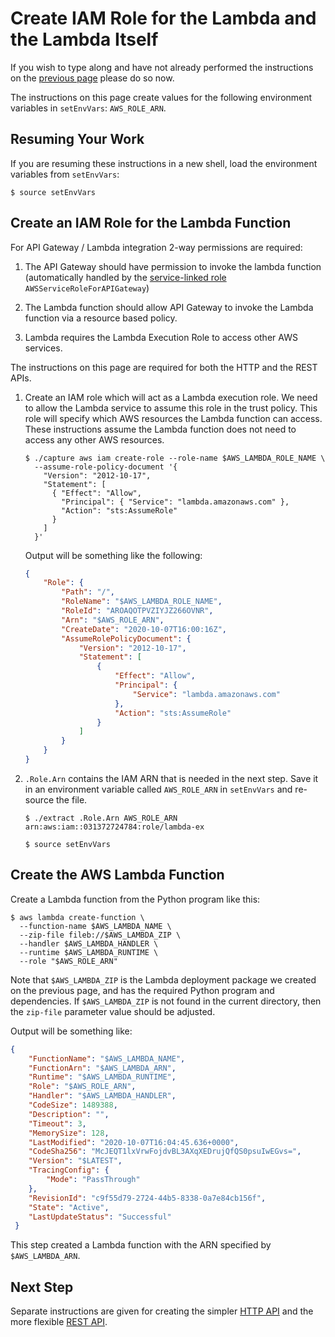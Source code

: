 # Create IAM Role for the Lambda and the Lambda Itself

If you wish to type along and have not already performed the instructions on the [previous page](LAMBDA.md) please do so now.

The instructions on this page create values for the following environment variables in `setEnvVars`: `AWS_ROLE_ARN`.


## Resuming Your Work

If you are resuming these instructions in a new shell, load the environment variables from `setEnvVars`:

```script
$ source setEnvVars
```


## Create an IAM Role for the Lambda Function
For API Gateway / Lambda integration 2-way permissions are required:

  1) The API Gateway should have permission to invoke the lambda function (automatically handled by the
  [service-linked role](https://docs.aws.amazon.com/IAM/latest/UserGuide/using-service-linked-roles.html) 
  `AWSServiceRoleForAPIGateway`)

  2) The Lambda function should allow API Gateway to invoke the Lambda function via a resource based policy.

  3) Lambda requires the Lambda Execution Role to access other AWS services.

The instructions on this page are required for both the HTTP and the REST APIs.

1) Create an IAM role which will act as a Lambda execution role.
   We need to allow the Lambda service to assume this role in the trust policy.
   This role will specify which AWS resources the Lambda function can access.
   These instructions assume the Lambda function does not need to access any other AWS resources.

   ```script
   $ ./capture aws iam create-role --role-name $AWS_LAMBDA_ROLE_NAME \
     --assume-role-policy-document '{
       "Version": "2012-10-17",
       "Statement": [
         { "Effect": "Allow",
           "Principal": { "Service": "lambda.amazonaws.com" },
           "Action": "sts:AssumeRole"
         }
       ]
     }'
   ```

   Output will be something like the following:
   ```json
   {
       "Role": {
           "Path": "/",
           "RoleName": "$AWS_LAMBDA_ROLE_NAME",
           "RoleId": "AROAQOTPVZIYJZ266OVNR",
           "Arn": "$AWS_ROLE_ARN",
           "CreateDate": "2020-10-07T16:00:16Z",
           "AssumeRolePolicyDocument": {
               "Version": "2012-10-17",
               "Statement": [
                   {
                       "Effect": "Allow",
                       "Principal": {
                           "Service": "lambda.amazonaws.com"
                       },
                       "Action": "sts:AssumeRole"
                   }
               ]
           }
       }
   }
   ```

2. `.Role.Arn` contains the IAM ARN that is needed in the next step.
   Save it in an environment variable called `AWS_ROLE_ARN` in `setEnvVars` and re-source the file.

   ```script
   $ ./extract .Role.Arn AWS_ROLE_ARN
   arn:aws:iam::031372724784:role/lambda-ex

   $ source setEnvVars
   ```


## Create the AWS Lambda Function
Create a Lambda function from the Python program like this:

```script
$ aws lambda create-function \
  --function-name $AWS_LAMBDA_NAME \
  --zip-file fileb://$AWS_LAMBDA_ZIP \
  --handler $AWS_LAMBDA_HANDLER \
  --runtime $AWS_LAMBDA_RUNTIME \
  --role "$AWS_ROLE_ARN"
```

Note that `$AWS_LAMBDA_ZIP` is the Lambda deployment package we created on the previous page, and has the required Python program and dependencies.
If `$AWS_LAMBDA_ZIP` is not found in the current directory, then the `zip-file` parameter value should be adjusted.

Output will be something like:
```json
{
    "FunctionName": "$AWS_LAMBDA_NAME",
    "FunctionArn": "$AWS_LAMBDA_ARN",
    "Runtime": "$AWS_LAMBDA_RUNTIME",
    "Role": "$AWS_ROLE_ARN",
    "Handler": "$AWS_LAMBDA_HANDLER",
    "CodeSize": 1489388,
    "Description": "",
    "Timeout": 3,
    "MemorySize": 128,
    "LastModified": "2020-10-07T16:04:45.636+0000",
    "CodeSha256": "McJEQT1lxVrwFojdvBL3AXqXEDrujQfQS0psuIwEGvs=",
    "Version": "$LATEST",
    "TracingConfig": {
        "Mode": "PassThrough"
    },
    "RevisionId": "c9f55d79-2724-44b5-8338-0a7e84cb156f",
    "State": "Active",
    "LastUpdateStatus": "Successful"
 }
```

This step created a Lambda function with the ARN specified by `$AWS_LAMBDA_ARN`.


## Next Step

Separate instructions are given for creating the simpler [HTTP API](HTTP_API.md) and the more flexible [REST API](REST_API.md).
